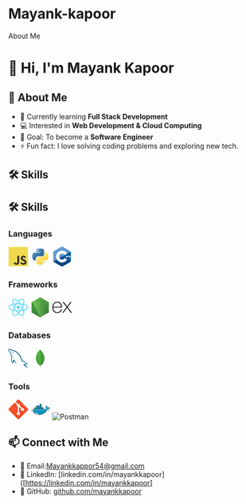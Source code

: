 # Mayank-kapoor
About Me
# 👋 Hi, I'm Mayank Kapoor  

## 🚀 About Me  
- 🌱 Currently learning **Full Stack Development**  
- 💻 Interested in **Web Development & Cloud Computing**  
- 🎯 Goal: To become a **Software Engineer**  
- ⚡ Fun fact: I love solving coding problems and exploring new tech.  

## 🛠 Skills

## 🛠 Skills  

### Languages  
<p align="left">  
  <img src="https://raw.githubusercontent.com/devicons/devicon/master/icons/javascript/javascript-original.svg" alt="JavaScript" width="40" height="40"/>  
  <img src="https://raw.githubusercontent.com/devicons/devicon/master/icons/python/python-original.svg" alt="Python" width="40" height="40"/>  
  <img src="https://raw.githubusercontent.com/devicons/devicon/master/icons/cplusplus/cplusplus-original.svg" alt="C++" width="40" height="40"/>  
</p>  

### Frameworks  
<p align="left">  
  <img src="https://raw.githubusercontent.com/devicons/devicon/master/icons/react/react-original.svg" alt="React" width="40" height="40"/>  
  <img src="https://raw.githubusercontent.com/devicons/devicon/master/icons/nodejs/nodejs-original.svg" alt="Node.js" width="40" height="40"/>  
  <img src="https://raw.githubusercontent.com/devicons/devicon/master/icons/express/express-original.svg" alt="Express" width="40" height="40"/>  
</p>  

### Databases  
<p align="left">  
  <img src="https://raw.githubusercontent.com/devicons/devicon/master/icons/mysql/mysql-original.svg" alt="MySQL" width="40" height="40"/>  
  <img src="https://raw.githubusercontent.com/devicons/devicon/master/icons/mongodb/mongodb-original.svg" alt="MongoDB" width="40" height="40"/>  
</p>  

### Tools  
<p align="left">  
  <img src="https://raw.githubusercontent.com/devicons/devicon/master/icons/git/git-original.svg" alt="Git" width="40" height="40"/>  
  <img src="https://raw.githubusercontent.com/devicons/devicon/master/icons/docker/docker-original.svg" alt="Docker" width="40" height="40"/>  
  <img src="https://www.vectorlogo.zone/logos/getpostman/getpostman-icon.svg" alt="Postman" width="40" height="40"/>  
</p>

## 📫 Connect with Me  
- 📧 Email:Mayankkappor54@gmail.com 
- 💼 LinkedIn: [linkedin.com/in/mayankkapoor]([https://linkedin.com/in/mayankkapoor]
- 🐙 GitHub: [github.com/mayankkapoor](https://github.com/mayankkapoor)  
